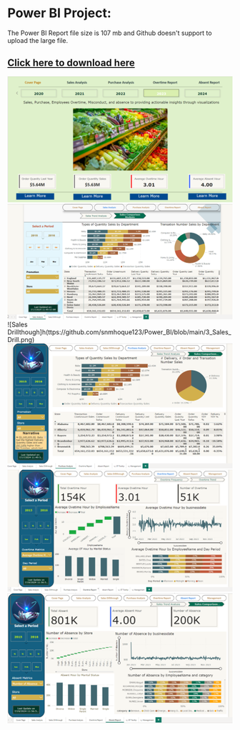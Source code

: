 # Power BI Project:

The Power BI Report file size is 107 mb and Github doesn't support to upload the large file.

## [Click here to download here](https://drive.google.com/drive/folders/11LoVEGj6YqT2EfF_G7lDa361VX7Da9ms?usp=sharing)

![Cover Page](https://github.com/snmhoque123/Power_BI/blob/main/1_Cover_Page.png)
![Sales Analysis](https://github.com/snmhoque123/Power_BI/blob/main/2_Sales_Analysis.png)
![Sales Drillthough]h(ttps://github.com/snmhoque123/Power_BI/blob/main/3_Sales_Drill.png)
![Purchase Analysis](https://github.com/snmhoque123/Power_BI/blob/main/4_Purchase_Analysis.png)
![Overtime Report](https://github.com/snmhoque123/Power_BI/blob/main/5_OT_Report.png)
![Absent Report](https://github.com/snmhoque123/Power_BI/blob/main/6_Absent_Report.png)
